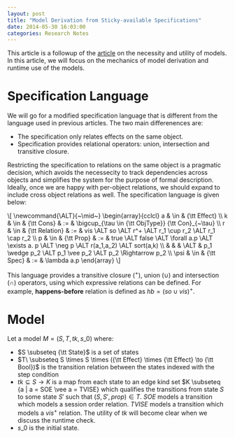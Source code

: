 ```yaml
---
layout: post
title: "Model Derivation from Sticky-available Specifications"
date: 2014-05-30 16:03:00
categories: Research Notes
---
```


This article is a followup of the [article][Model] on the necessity and utility
of models. In this article, we will focus on the mechanics of model derivation
and runtime use of the models.

# Specification Language

We will go for a modified specification language that is different from the
language used in previous articles. The two main differenences are:

- The specification only relates effects on the same object.
- Specification provides relational operators: union, intersection and
  transitive closure.

Restricting the specification to relations on the same object is a pragmatic
decision, which avoids the necessecity to track dependencies across objects and
simplifies the system for the purpose of formal description. Ideally, once we
are happy with per-object relations, we should expand to include cross object
relations as well. The specification language is given below:

<div>
\[
\newcommand{\ALT}{~\mid~}
\begin{array}{cclcl}
a & \in & {\tt Effect} \\
k & \in & {\tt Cons} & := & \bigcup_{\tau \in {\tt ObjType}} {\tt Con}_{~\tau} \\
r & \in & {\tt Relation} & := & vis \ALT so \ALT r^+ \ALT r_1 \cup r_2 \ALT r_1 \cap r_2 \\
p & \in & {\tt Prop} & := & true \ALT false \ALT \forall a.p \ALT \exists a. p \ALT \neg p \ALT r(a_1,a_2) \ALT sort(a,k) \\
  &		&			 & \ALT & p_1 \wedge p_2 \ALT p_1 \vee p_2 \ALT p_2 \Rightarrow p_2 \\
\psi & \in & {\tt Spec} & := & \lambda a.p
\end{array}
\]
</div>

This language provides a transitive closure ($^+$), union ($\cup$) and
intersection ($\cap$) operators, using which expressive relations can be
defined. For example, **happens-before** relation is defined as $hb = (so \cup
vis)^+$.

# Model

Let a model $M = (S,T,tk,s\_0)$ where:

- $S \subseteq {\tt State}$ is a set of states
- $T\ \subseteq S \times S \times ({\tt Effect} \times {\tt Effect} \to {\tt
  Bool})$ is the transition relation between the states indexed with the step
  condition
- $tk \subseteq S \to K$ is a map from each state to an edge kind set $K
  \subseteq {a | a = SOE \vee a = TVISE} which qualifies the transitions from
  state $S$ to some state $S'$ such that $(S,S',prop) \in T$. $SOE$ models a
  transition which models a session order relation. $TVISE$ models a transition
  which models a $vis^+$ relation. The utility of $tk$ will become clear when
  we discuss the runtime check.
- $s\_0$ is the initial state.

[Model]: http://multimlton.cs.purdue.edu/mML/Notes/research/notes/2014/05/29/Checking-Coordination-Freedom.html
